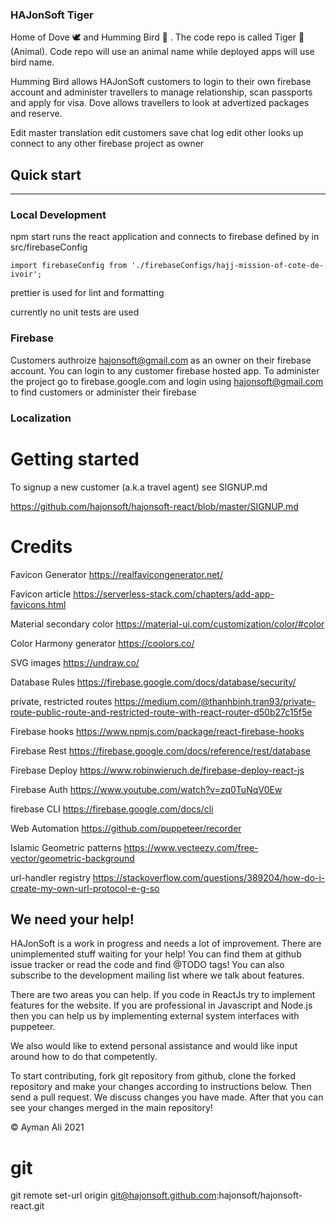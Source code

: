 ﻿### HAJonSoft Tiger

Home of Dove 🕊  and Humming Bird 🦅 . The code repo is called Tiger 🐅 (Animal). 
Code repo will use an animal name while deployed apps will use bird name.

Humming Bird allows HAJonSoft customers to login to their own firebase account and administer travellers to manage relationship, scan passports and apply for visa.
Dove allows travellers to look at advertized packages and reserve.

Edit master translation 
edit customers 
save chat log
edit other looks up 
connect to any other firebase project as owner

## Quick start

---

### Local Development

npm start runs the react application and connects to firebase defined by in src/firebaseConfig

`import firebaseConfig from './firebaseConfigs/hajj-mission-of-cote-de-ivoir'; `

prettier is used for lint and formatting

currently no unit tests are used


### Firebase

Customers authroize hajonsoft@gmail.com as an owner on their firebase account. You can login to any customer firebase hosted app. To administer the project go to firebase.google.com and login using hajonsoft@gmail.com to find customers or administer their firebase

### Localization



# Getting started 

To signup a new customer (a.k.a travel agent) see SIGNUP.md

https://github.com/hajonsoft/hajonsoft-react/blob/master/SIGNUP.md

# Credits

Favicon Generator https://realfavicongenerator.net/

Favicon article https://serverless-stack.com/chapters/add-app-favicons.html

Material secondary color https://material-ui.com/customization/color/#color

Color Harmony generator https://coolors.co/

SVG images https://undraw.co/

Database Rules https://firebase.google.com/docs/database/security/

private, restricted routes https://medium.com/@thanhbinh.tran93/private-route-public-route-and-restricted-route-with-react-router-d50b27c15f5e

Firebase hooks https://www.npmjs.com/package/react-firebase-hooks

Firebase Rest https://firebase.google.com/docs/reference/rest/database

Firebase Deploy https://www.robinwieruch.de/firebase-deploy-react-js 

Firebase Auth https://www.youtube.com/watch?v=zq0TuNqV0Ew

firebase CLI https://firebase.google.com/docs/cli

Web Automation https://github.com/puppeteer/recorder

Islamic Geometric patterns https://www.vecteezy.com/free-vector/geometric-background

url-handler registry https://stackoverflow.com/questions/389204/how-do-i-create-my-own-url-protocol-e-g-so


## We need your help!


HAJonSoft is a work in progress and needs a lot of improvement. There are unimplemented stuff waiting for your help! You can find them at github issue tracker or read the code and find @TODO tags! You can also subscribe to the development mailing list where we talk about features.

There are two areas you can help. If you code in ReactJs try to implement features for the website. If you are professional in Javascript and Node.js then you can help us by implementing external system interfaces with puppeteer.

We also would like to extend personal assistance and would like input around how to do that competently.

To start contributing, fork git repository from github, clone the forked repository and make your changes according to instructions below. Then send a pull request. We discuss changes you have made. After that you can see your changes merged in the main repository!

© Ayman Ali 2021


# git
git remote set-url origin git@hajonsoft.github.com:hajonsoft/hajonsoft-react.git